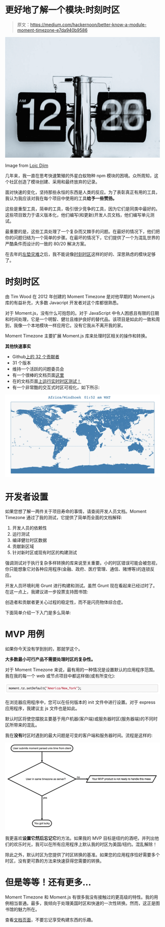 # 更好地了解一个模块:时刻时区

> 原文：<https://medium.com/hackernoon/better-know-a-module-moment-timezone-e7da940b9586>

![](img/9e0efdecf7e29f7e106704140c26fd3a.png)

Image from [Loic Djim](https://unsplash.com/@loic)

几年来，我一直在思考快速繁殖的外星白蚁物种 npm 模块的困境。众所周知，这个社区创造了模块创建、采用和最终放弃的记录。

面对快速的变化，坚持那些永恒的东西是人类的反应。为了表彰真正有用的工具，我认为我应该对我在每个项目中使用的工具**给予一些赞扬。**

这些是重型工具，简单的工具，吸引很少竞争的工具，因为它们是同类中最好的。这些项目致力于语义版本化，他们编写(和更新)开发人员文档，他们编写单元测试。

最重要的是，这些工具处理了一个复杂而又棘手的问题。在最好的情况下，他们把你的问题归结为一个简单的步骤。在最坏的情况下，它们提供了一个为混乱世界的严酷条件而设计的一致的 80/20 解决方案。

在去年的[左垫灾难](https://www.theregister.co.uk/2016/03/23/npm_left_pad_chaos/)之后，我不能说像[时刻时区](https://momentjs.com/timezone/)这样的好的、深思熟虑的模块足够了。

# 时刻时区

由 Tim Wood 在 2012 年创建的 Moment Timezone 是对他早期的 Moment.js 库的有益补充，大多数 Javacript 开发者对这个库都很熟悉。

对于 Moment.js，没有什么可抱怨的。对于 JavaScript 中令人困惑且有限的日期和时间处理，它是一个明智、健壮且维护良好的替代品。该项目是如此的一致和周到，我像一个本地模块一样应用它。没有它我从不离开我的家。

Moment Timezone 主要扩展 Moment.js 库来处理时区相关的操作和转换。

**其他快速事实**

*   Github[上的 32 个贡献者](https://github.com/moment/moment-timezone)
*   31 个版本
*   维持一个活跃的问题委员会
*   有一个很棒的文档页面[这里](https://momentjs.com/timezone/docs/)
*   在的文档页面[上运行实时时区测试！](https://momentjs.com/timezone/tests/)
*   有一个非常酷的交互式时区可视化，如下所示:

![](img/2a72d0df64a8bf7ff930dfc41a911d21.png)

# 开发者设置

如果您想了解一两件关于项目寿命的事情，请查阅开发人员文档。Moment Timezone 通过了我的测试，它提供了简单而全面的文档解释:

1.  开发人员的依赖性
2.  运行测试
3.  编译健壮时区数据
4.  贡献新区域
5.  针对新时区或现有时区的构建测试

强调测试对于执行复杂多样转换的库来说至关重要。小的时区错误可能会被忽视，你只能想象它对各种应用程序(金融、政府、医疗管理、通信、赌博等)的连锁反应。

开发人员环境利用 Grunt 进行构建和测试。虽然 Grunt 现在看起来已经过时了。在这一点上，我建议进一步投票支持图书馆:

创造者和贡献者更关心过程的稳定性，而不是闪亮物体综合症。

下面简单介绍一下入门是多么简单:

# MVP 用例

如果你今天没有学到别的，那就学这个。

**大多数最小可行产品不需要处理时区的复杂性。**

对于 Moment Timezone 来说，最有用的一种情况是设置默认的应用程序范围。我在我的每一个 web 或节点项目中都这样做(或有所变化):

![](img/5ff3392113504f6ca4f18676a9938e63.png)

在浏览器应用程序中，您可以在任何版本的 init 文件中进行设置。对于 express 应用程序，我建议主 js 文件也是如此。

默认时区将使您摆脱主要基于用户机器(客户端)或服务器时区(服务器端)的不同时区所带来的混乱。

我在**没有**时区时遇到的最大问题是可变的客户端和服务器时间。流程是这样的:

![](img/fa03bad0100309d3e12286d0d05901fe.png)

我更喜欢**设置它然后忘记它**的方法。如果我的 MVP 目标是纽约的酒吧，并列出他们的欢乐时光，我可以在所有应用程序上默认我的时区为美国/纽约。混乱解除！

除此之外，默认时区为您提供了时区转换的基准。如果您的应用程序恰好需要多个时区，没有更可靠的方法来快速获得您需要的转换。

# 但是等等！还有更多…

Moment Timezone 和 Moment.js 有很多我没有接触过的更高级的特性。我的用例相当普通。最多，我倾向于处理美国时区和快速的一次性转换。然而，这正是图书馆的魅力所在。

查看[文档页面](https://momentjs.com/timezone/)，不要忘记享受构建东西的乐趣。